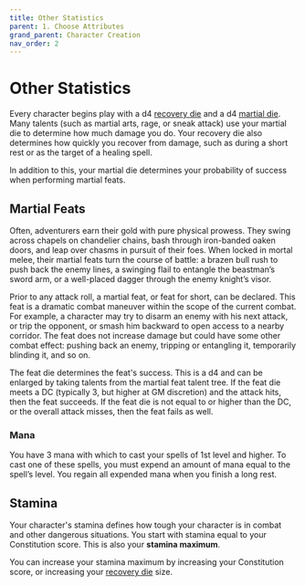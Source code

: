 ```yaml
---
title: Other Statistics
parent: 1. Choose Attributes
grand_parent: Character Creation
nav_order: 2
---
```


# Other Statistics
Every character begins play with a d4 [recovery die](https://stormchaserroleplaying.com/stormchaserRPG/Talents/Die/Recovery/) and a d4 [martial die](https://stormchaserroleplaying.com/stormchaserRPG/Talents/Die/Martial/). Many talents (such as martial arts, rage, or sneak attack) use your martial die to determine how much damage you do. Your recovery die also determines how quickly you recover from damage, such as during a short rest or as the target of a healing spell.

In addition to this, your martial die determines your probability of success when performing martial feats.

## Martial Feats
Often, adventurers earn their gold with pure physical prowess. They swing across chapels on chandelier chains, bash through iron-banded oaken doors, and leap over chasms in pursuit of their foes. When locked in mortal melee, their martial feats turn the course of battle: a brazen bull rush to push back the enemy lines, a swinging flail to entangle the beastman’s sword arm, or a well-placed dagger through the enemy knight’s visor.

Prior to any attack roll, a martial feat, or feat for short, can be declared. This feat is a dramatic combat maneuver within the scope of the current combat. For example, a character may try to disarm an enemy with his next attack, or trip the opponent, or smash him backward to open access to a nearby corridor. The feat does not increase damage but could have some other combat effect: pushing back an enemy, tripping or entangling it, temporarily blinding it, and so on.

The feat die determines the feat's success. This is a d4 and can be enlarged by taking talents from the martial feat talent tree. If the feat die meets a DC (typically 3, but higher at GM discretion) and the attack hits, then the feat succeeds. If the feat die is not equal to or higher than the DC, or the overall attack misses, then the feat fails as well.

### Mana
You have 3 mana with which to cast your spells of 1st level and higher. To cast one of these spells, you must expend an amount of mana equal to the spell’s level. You regain all expended mana when you finish a long rest.

## Stamina
Your character's stamina defines how tough your character is in combat and other dangerous situations. You start with stamina equal to your Constitution score. This is also your **stamina maximum**.

You can increase your stamina maximum by increasing your Constitution score, or increasing your [recovery die](https://stormchaserroleplaying.com/stormchaserRPG/Talents/Die/Recovery/) size.
